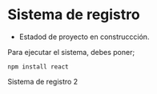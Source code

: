 <h1> Sistema de registro </h1>

- Estadod de proyecto en construccción.

Para ejecutar el sistema, debes poner;

```npm install react```

Sistema de registro 2
